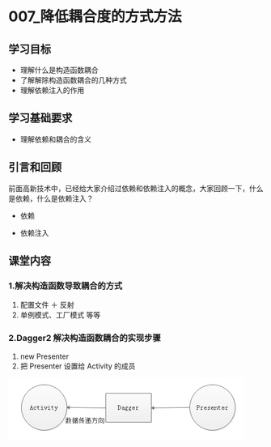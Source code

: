 # 007\_降低耦合度的方式方法

## 学习目标

* 理解什么是构造函数耦合
* 了解解除构造函数耦合的几种方式
* 理解依赖注入的作用

## 学习基础要求

* 理解依赖和耦合的含义

## 引言和回顾

前面高新技术中，已经给大家介绍过依赖和依赖注入的概念，大家回顾一下，什么是依赖，什么是依赖注入？  

- 依赖

- 依赖注入



## 课堂内容

### 1.解决构造函数导致耦合的方式

1. 配置文件 ＋ 反射
2. 单例模式、工厂模式 等等

### 2.Dagger2 解决构造函数耦合的实现步骤

1. new Presenter
2. 把 Presenter 设置给 Activity 的成员

![](img/architecture004.png)





